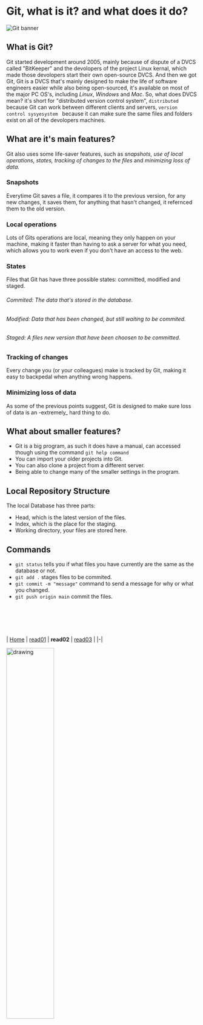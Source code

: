# Git, what is it? and what does it do?
![Git banner](https://miro.medium.com/max/800/0*XMMzxGh9or2Vbikv.png)
## What is Git?
Git started development around 2005, mainly because of dispute of a DVCS called "BitKeeper" and the devolopers of the project Linux kernal, which made those devolopers start their own open-source DVCS.
And then we got Git, Git is a DVCS that's mainly designed to make the life of software engineers easier while also being open-sourced, it's available on most of the major PC OS's, including _Linux_, _Windows_ and _Mac_.
So, what does DVCS mean? it's short for "distributed version control system", `distributed` because Git can work between different clients and servers, `version control sysyesystem ` because it can make sure the same files and folders exist on all of the devolopers machines.

## What are it's main features?
Git also uses some life-saver features, such as _snapshots, use of local operations, states, tracking of changes to the files_ and _minimizing loss of data._
### Snapshots
Everytime Git saves a file, it compares it to the previous version, for any new changes, it saves them, for anything that hasn't changed, it refernced them to the old version.
### Local operations
Lots of Gits operations are local, meaning they only happen on your machine, making it faster than having to ask a server for what you need, which allows you to work even if you don't have an access to the web.
### States
Files that Git has have three possible states: committed, modified and staged.
###### Commited: The data that's stored in the database.
###### Modified: Data that has been changed, but still waiting to be commited.
###### Staged: A files new version that have been choosen to be committed.
### Tracking of changes
Every change you (or your colleagues) make is tracked by Git, making it easy to backpedal when anything wrong happens.
### Minimizing loss of data
As some of the previous points suggest, Git is designed to make sure loss of data is an -extremely_ hard thing to do. 
## What about smaller features?
- Git is a big program, as such it does have a manual, can accessed though using the command `git help command` 
- You can import your older projects into Git.
- You can also clone a project from a different server.
- Being able to change many of the smaller settings in the program.
## Local Repository Structure
The local Database has three parts:
- Head, which is the latest version of the files.
- Index, which is the place for the staging.
- Working directory, your files are stored here.
## Commands
- `git status` tells you if what files you have currently are the same as the database or not.
- `git add .` stages files to be commited.
- `git commit -m "message"` command to send a message for why or what you changed.
- `git push origin main` commit the files.

<br/><br/> 
<br/><br/>

| [Home](https://suhaib-ersan.github.io/reading-notes/) | [read01](https://suhaib-ersan.github.io/reading-notes/read01) | **read02** | [read03](https://suhaib-ersan.github.io/reading-notes/read03) |
|-|

 

 <img src="https://miro.medium.com/max/800/0*XMMzxGh9or2Vbikv.png" alt="drawing" width="50%"/>